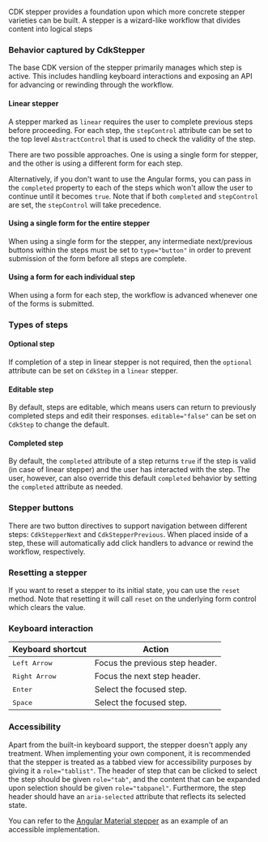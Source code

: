 CDK stepper provides a foundation upon which more concrete stepper varieties can be built. A
stepper is a wizard-like workflow that divides content into logical steps

### Behavior captured by CdkStepper
The base CDK version of the stepper primarily manages which step is active. This includes handling
keyboard interactions and exposing an API for advancing or rewinding through the workflow.

#### Linear stepper
A stepper marked as `linear` requires the user to complete previous steps before proceeding.
For each step, the `stepControl` attribute can be set to the top level `AbstractControl` that
is used to check the validity of the step.

There are two possible approaches. One is using a single form for stepper, and the other is
using a different form for each step.

Alternatively, if you don't want to use the Angular forms, you can pass in the `completed` property
to each of the steps which won't allow the user to continue until it becomes `true`. Note that if
both `completed` and `stepControl` are set, the `stepControl` will take precedence.

#### Using a single form for the entire stepper
When using a single form for the stepper, any intermediate next/previous buttons within the steps
must be set to `type="button"` in order to prevent submission of the form before all steps are
complete.

#### Using a form for each individual step
When using a form for each step, the workflow is advanced whenever one of the forms is submitted.

### Types of steps

#### Optional step
If completion of a step in linear stepper is not required, then the `optional` attribute can be set
on `CdkStep` in a `linear` stepper.

#### Editable step
By default, steps are editable, which means users can return to previously completed steps and
edit their responses. `editable="false"` can be set on `CdkStep` to change the default.

#### Completed step
By default, the `completed` attribute of a step returns `true` if the step is valid (in case of
linear stepper) and the user has interacted with the step. The user, however, can also override
this default `completed` behavior by setting the `completed` attribute as needed.

### Stepper buttons
There are two button directives to support navigation between different steps:
`CdkStepperNext` and `CdkStepperPrevious`. When placed inside of a step, these will automatically
add click handlers to advance or rewind the workflow, respectively.

### Resetting a stepper
If you want to reset a stepper to its initial state, you can use the `reset` method. Note that
resetting it will call `reset` on the underlying form control which clears the value.

### Keyboard interaction
| Keyboard shortcut      | Action                          |
|------------------------|---------------------------------|
| <kbd>Left Arrow</kbd>  | Focus the previous step header. |
| <kbd>Right Arrow</kbd> | Focus the next step header.     |
| <kbd>Enter</kbd>       | Select the focused step.        |
| <kbd>Space</kbd>       | Select the focused step.        |

### Accessibility
Apart from the built-in keyboard support, the stepper doesn't apply any treatment. When implementing
your own component, it is recommended that the stepper is treated as a tabbed view for accessibility
purposes by giving it a `role="tablist"`. The header of step that can be clicked to select the step
should be given `role="tab"`, and the content that can be expanded upon selection should be given
`role="tabpanel"`. Furthermore, the step header should have an `aria-selected` attribute that
reflects its selected state.

You can refer to the [Angular Material stepper](https://github.com/angular/components/tree/main/src/material/stepper) as an example of an accessible implementation.
